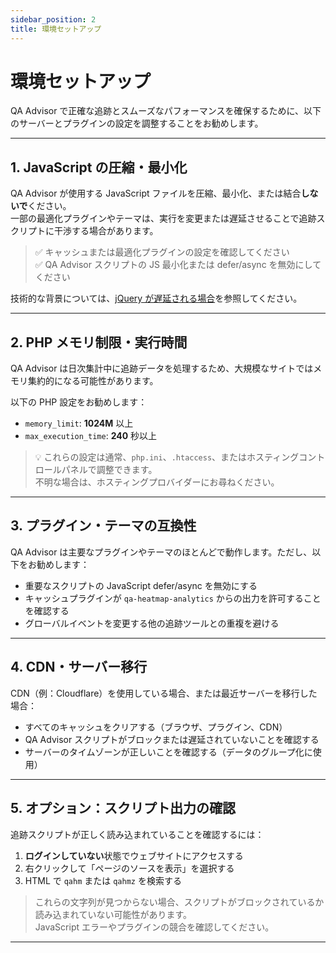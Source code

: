 ```yaml
---
sidebar_position: 2
title: 環境セットアップ
---
```


# 環境セットアップ

QA Advisor で正確な追跡とスムーズなパフォーマンスを確保するために、以下のサーバーとプラグインの設定を調整することをお勧めします。

---

## 1. JavaScript の圧縮・最小化

QA Advisor が使用する JavaScript ファイルを圧縮、最小化、または結合**しないで**ください。  
一部の最適化プラグインやテーマは、実行を変更または遅延させることで追跡スクリプトに干渉する場合があります。

> ✅ キャッシュまたは最適化プラグインの設定を確認してください  
> ✅ QA Advisor スクリプトの JS 最小化または defer/async を無効にしてください

技術的な背景については、[jQuery が遅延される場合](/docs/user-manual/getting-started/when-defer-jquery)を参照してください。

---

## 2. PHP メモリ制限・実行時間

QA Advisor は日次集計中に追跡データを処理するため、大規模なサイトではメモリ集約的になる可能性があります。

以下の PHP 設定をお勧めします：

- `memory_limit`: **1024M** 以上  
- `max_execution_time`: **240** 秒以上

> 💡 これらの設定は通常、`php.ini`、`.htaccess`、またはホスティングコントロールパネルで調整できます。  
> 不明な場合は、ホスティングプロバイダーにお尋ねください。

---

## 3. プラグイン・テーマの互換性

QA Advisor は主要なプラグインやテーマのほとんどで動作します。ただし、以下をお勧めします：

- 重要なスクリプトの JavaScript defer/async を無効にする
- キャッシュプラグインが `qa-heatmap-analytics` からの出力を許可することを確認する
- グローバルイベントを変更する他の追跡ツールとの重複を避ける

---

## 4. CDN・サーバー移行

CDN（例：Cloudflare）を使用している場合、または最近サーバーを移行した場合：

- すべてのキャッシュをクリアする（ブラウザ、プラグイン、CDN）
- QA Advisor スクリプトがブロックまたは遅延されていないことを確認する
- サーバーのタイムゾーンが正しいことを確認する（データのグループ化に使用）

---

## 5. オプション：スクリプト出力の確認

追跡スクリプトが正しく読み込まれていることを確認するには：

1. **ログインしていない**状態でウェブサイトにアクセスする
2. 右クリックして「ページのソースを表示」を選択する
3. HTML で `qahm` または `qahmz` を検索する

> これらの文字列が見つからない場合、スクリプトがブロックされているか読み込まれていない可能性があります。  
> JavaScript エラーやプラグインの競合を確認してください。

---
